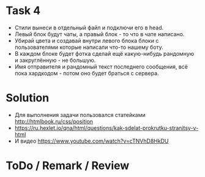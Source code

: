 # Task 4
- Стили вынеси в отдельный файл и подключи его в head.
- Левый блок будут чаты, а правый блок - то что в чате написано.
- Убирай цвета и создавай внутри левого блока блоки с пользователями которые написали что-то нашему боту.
- В каждом блоке будет фотка сделай ещё какую-нибудь рандомную и закруглённую - не большую.
- Имя отправителя и рандомный текст последнего сообщения, всё пока хардкодом - потом оно будет браться с сервера.

# Solution
- Для выполнения задачи пользовался статейками http://htmlbook.ru/css/position 
- https://ru.hexlet.io/qna/html/questions/kak-sdelat-prokrutku-stranitsy-v-html
- И видео https://www.youtube.com/watch?v=cTNVhD8HkDU
# ToDo / Remark / Review
